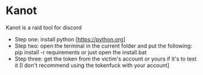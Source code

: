 # Kanot
Kanot is a raid tool for discord

- Step one: install python [https://python.org]
- Step two: open the terminal in the current folder and put the following: pip install -r requirements or just open the install.bat
- Step three: get the token from the victim's account or yours if it's to test it [I don't recommend using the tokenfuck with your account]

